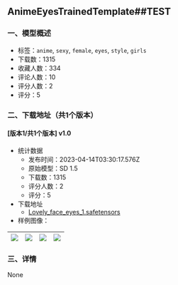 ## AnimeEyesTrainedTemplate##TEST
### 一、模型概述

- 标签：`anime`, `sexy`, `female`, `eyes`, `style`, `girls`
- 下载数：1315
- 收藏人数：334
- 评论人数：10
- 评分人数：2
- 评分：5

### 二、下载地址（共1个版本）

#### [版本1/共1个版本] v1.0

- 统计数据
  - 发布时间：2023-04-14T03:30:17.576Z
  - 原始模型：SD 1.5
  - 下载数：1315
  - 评分人数：2
  - 评分：5
- 下载地址
  - [Lovely_face_eyes_1.safetensors](https://civitai.com/api/download/models/44460)
- 样例图像：

| <img src="https://image.civitai.com/xG1nkqKTMzGDvpLrqFT7WA/be17cac4-920a-4bca-bc65-8b4f79a68100/width=450/490685.jpeg" /> | <img src="https://image.civitai.com/xG1nkqKTMzGDvpLrqFT7WA/81ce367a-60ca-4ca5-4f0c-1f72b1c5e900/width=450/490606.jpeg" /> | <img src="https://image.civitai.com/xG1nkqKTMzGDvpLrqFT7WA/9da85748-b564-478c-3e25-fb6e8a7da700/width=450/490627.jpeg" /> | <img src="https://image.civitai.com/xG1nkqKTMzGDvpLrqFT7WA/50e5149a-055a-438d-923e-2c20c7f7b900/width=450/490692.jpeg" /> |
| ---- | ---- | ---- | ---- |


### 三、详情
None
